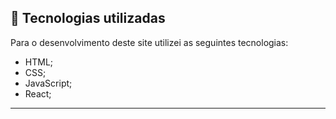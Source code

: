 

## 💼 Tecnologias utilizadas

Para o desenvolvimento deste site utilizei as seguintes tecnologias:

- HTML;
- CSS;
- JavaScript;
- React;

---
